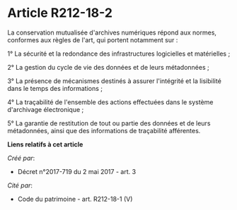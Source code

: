 # Article R212-18-2

La conservation mutualisée d'archives numériques répond aux normes, conformes aux règles de l'art, qui portent notamment
sur :

1° La sécurité et la redondance des infrastructures logicielles et matérielles ;

2° La gestion du cycle de vie des données et de leurs métadonnées ;

3° La présence de mécanismes destinés à assurer l'intégrité et la lisibilité dans le temps des informations ;

4° La traçabilité de l'ensemble des actions effectuées dans le système d'archivage électronique ;

5° La garantie de restitution de tout ou partie des données et de leurs métadonnées, ainsi que des informations de
traçabilité afférentes.

**Liens relatifs à cet article**

_Créé par_:

  - Décret n°2017-719 du 2 mai 2017 - art. 3

_Cité par_:

  - Code du patrimoine - art. R212-18-1 (V)
